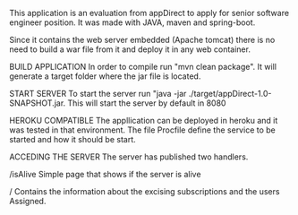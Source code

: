 This application is an evaluation from appDirect to apply for senior software engineer position.
It was made with JAVA, maven and spring-boot.

Since it contains the web server embedded (Apache tomcat) there is no need to build a war file from it and deploy it in
any web container.

BUILD APPLICATION
In order to compile run "mvn clean package". It will generate a target folder where the jar file is located.

START SERVER
To start the server run "java -jar ./target/appDirect-1.0-SNAPSHOT.jar.
This will start the server by default in 8080

HEROKU COMPATIBLE
The appllication can be deployed in heroku and it was tested in that environment. The file Procfile define the service
to be started and how it should be start.


ACCEDING THE SERVER
The server has published two handlers.

/isAlive
Simple page that shows if the server is alive

/
Contains the information about the excising subscriptions and the users Assigned.